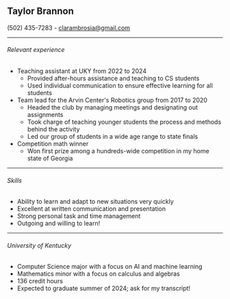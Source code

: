 Taylor Brannon
--
(502) 435-7283 - clarambrosia@gmail.com
___
###### Relevant experience
- Teaching assistant at UKY from 2022 to 2024
	- Provided after-hours assistance and teaching to CS students
	- Used individual communication to ensure effective learning for all students
- Team lead for the Arvin Center's Robotics group from 2017 to 2020
	- Headed the club by managing meetings and designating out assignments
	- Took charge of teaching younger students the process and methods behind the activity
	- Led our group of students in a wide age range to state finals
- Competition math winner
	- Won first prize among a hundreds-wide competition in my home state of Georgia
___
###### Skills
- Ability to learn and adapt to new situations very quickly
- Excellent at written communication and presentation
- Strong personal task and time management
- Outgoing and willing to learn!
___
###### University of Kentucky
- Computer Science major with a focus on AI and machine learning
- Mathematics minor with a focus on calculus and algebras
- 136 credit hours
- Expected to graduate summer of 2024; ask for my transcript!
